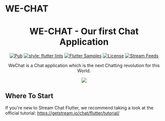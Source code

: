 # WE-CHAT

<h1 align="center">WE-CHAT - Our first Chat Application </h1>

<p align="center">
    <a href="https://pub.dev/packages/stream_feed_flutter_core"><img src="https://img.shields.io/pub/v/stream_feed_flutter_core?include_prereleases" alt="Pub"></a>
    <a href="https://pub.dev/packages/flutter_lints"><img src="https://img.shields.io/badge/style-flutter__lints-blue" alt="style: flutter lints"></a>
    <a href="https://github.com/GetStream/flutter-samples"><img src="https://img.shields.io/badge/flutter-samples-teal.svg?longCache=true" alt="Flutter Samples"></a>
    <a href="https://opensource.org/licenses/Apache-2.0"><img alt="License" src="https://img.shields.io/badge/License-Apache%202.0-blue.svg"/></a>
    <a href="https://getstream.io/"><img src="https://img.shields.io/endpoint?url=https://gist.githubusercontent.com/HayesGordon/e7f3c4587859c17f3e593fd3ff5b13f4/raw/11d9d9385c9f34374ede25f6471dc743b977a914/badge.json" alt="Stream Feeds"></a>
</p>

<p align="center">  
WeChat is a Chat application which is the next Chatting revolution for this World</a>.
</br>

<p align="center">
<img src="https://user-images.githubusercontent.com/13705472/160611526-5caf7e95-4377-4798-881b-7a6c6e932c6b.gif" />
</p>

## Where To Start
If you're new to Stream Chat Flutter, we recommend taking a look at the official tutorial: https://getstream.io/chat/flutter/tutorial/


 
